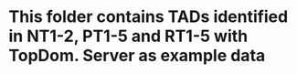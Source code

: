 # This folder contains TADs identified in NT1-2, PT1-5 and RT1-5 with TopDom. Server as example data
